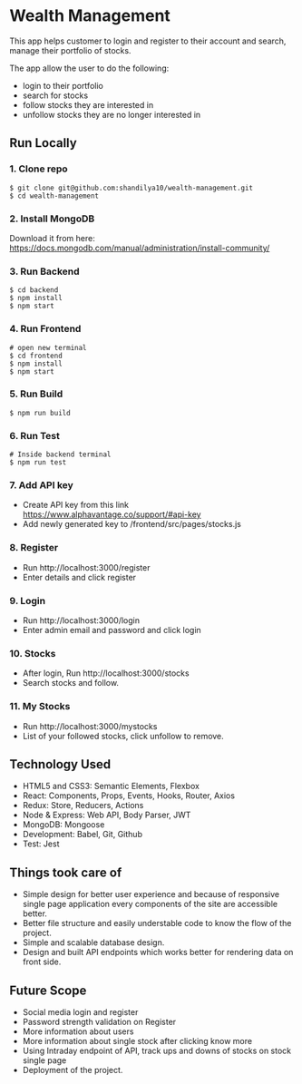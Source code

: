 # Wealth Management

This app helps customer to login and register to their account and search, manage their portfolio of stocks.

The app allow the user to do the following:

- login to their portfolio
- search for stocks
- follow stocks they are interested in
- unfollow stocks they are no longer interested in

## Run Locally

### 1. Clone repo

```
$ git clone git@github.com:shandilya10/wealth-management.git
$ cd wealth-management

```

### 2. Install MongoDB

Download it from here: https://docs.mongodb.com/manual/administration/install-community/

### 3. Run Backend

```
$ cd backend
$ npm install
$ npm start

```

### 4. Run Frontend

```
# open new terminal
$ cd frontend
$ npm install
$ npm start

```

### 5. Run Build

```
$ npm run build

```

### 6. Run Test

```
# Inside backend terminal
$ npm run test

```
### 7. Add API key

- Create API key from this link https://www.alphavantage.co/support/#api-key
- Add newly generated key to /frontend/src/pages/stocks.js


### 8. Register

- Run http://localhost:3000/register
- Enter details and click register

### 9. Login

- Run http://localhost:3000/login
- Enter admin email and password and click login

### 10. Stocks

- After login, Run http://localhost:3000/stocks
- Search stocks and follow.

### 11. My Stocks

- Run http://localhost:3000/mystocks
- List of your followed stocks, click unfollow to remove.

## Technology Used

- HTML5 and CSS3: Semantic Elements, Flexbox
- React: Components, Props, Events, Hooks, Router, Axios
- Redux: Store, Reducers, Actions
- Node & Express: Web API, Body Parser, JWT
- MongoDB: Mongoose
- Development: Babel, Git, Github
- Test: Jest

## Things took care of

- Simple design for better user experience and because of responsive single page application every components of the site are accessible better. 
- Better file structure and easily understable code to know the flow of the project.
- Simple and scalable database design.
- Design and built API endpoints which works better for rendering data on front side.

## Future Scope

- Social media login and register
- Password strength validation on Register
- More information about users
- More information about single stock after clicking know more
- Using Intraday endpoint of API, track ups and downs of stocks on stock single page
- Deployment of the project.

